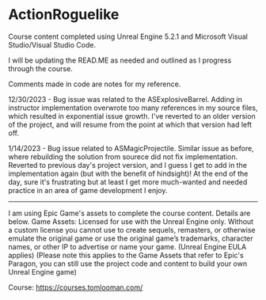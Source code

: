 # ActionRoguelike

Course content completed using Unreal Engine 5.2.1 and Microsoft Visual Studio/Visual Studio Code.

I will be updating the READ.ME as needed and outlined as I progress through the course.

Comments made in code are notes for my reference.

12/30/2023 - Bug issue was related to the ASExplosiveBarrel. Adding in instructor implementation overwrote too many references in my source files, which resulted in exponential issue growth. I've reverted to an older version of the project, and will resume from the point at which that version had left off.

1/14/2023 - Bug issue related to ASMagicProjectile. Similar issue as before, where rebuilding the solution from sourece did not fix implementation. Reverted to previous day's project version, and I guess I get to add in the implementation again (but with the benefit of hindsight)! At the end of the day, sure it's frustrating but at least I get more much-wanted and needed practice in an area of game development I enjoy.

___

I am using Epic Game's assets to complete the course content. Details are below.
Game Assets: Licensed for use with the Unreal Engine only. Without a custom license you cannot use to create sequels, remasters, or otherwise emulate the original game or use the original game’s trademarks, character names, or other IP to advertise or name your game. (Unreal Engine EULA applies) (Please note this applies to the Game Assets that refer to Epic's Paragon, you can still use the project code and content to build your own Unreal Engine game)

Course: https://courses.tomlooman.com/
